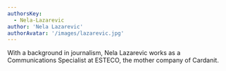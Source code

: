 ```yaml
---
authorsKey: 
  - Nela-Lazarevic
author: 'Nela Lazarevic'
authorAvatar: '/images/lazarevic.jpg'
---
```

With a background in journalism, Nela Lazarevic works as a Communications Specialist at ESTECO, the mother company of Cardanit.